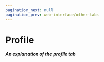 ```yaml
---
pagination_next: null
pagination_prev: web-interface/other-tabs
---
```


# Profile

##### An explanation of the profile tab